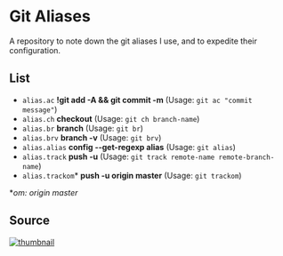 # Git Aliases
A repository to note down the git aliases I use, and to expedite their configuration.

## List
- `alias.ac` **!git add -A && git commit -m** (Usage: `git ac "commit message"`)<br />
- `alias.ch` **checkout** (Usage: `git ch branch-name`)<br />
- `alias.br` **branch** (Usage: `git br`)<br />
- `alias.brv` **branch -v** (Usage: `git brv`)<br />
- `alias.alias` **config --get-regexp alias** (Usage: `git alias`)<br />
- `alias.track` **push -u** (Usage: `git track remote-name remote-branch-name`)<br />
- `alias.trackom`* **push -u origin master** (Usage: `git trackom`)<br />

\**om: origin master*

## Source

[<img src="https://img.youtube.com/vi/ecK3EnyGD8o/0.jpg" alt="thumbnail" />](https://www.youtube.com/watch?v=ecK3EnyGD8o&t=80s)
